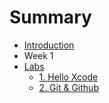 # Summary

* [Introduction](README.md)
* Week 1
* [Labs](labs.md)
  * [1. Hello Xcode](hello-xcode.md)
  * [2. Git & Github](git-and-github.md)


